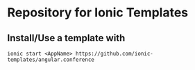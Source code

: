# Repository for Ionic Templates


## Install/Use a template with

    ionic start <AppName> https://github.com/ionic-templates/angular.conference
